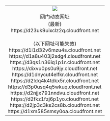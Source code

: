﻿<table>
  <tr></tr>
  <tr><td colspan=2 align=center><img src="https://d23uk9uixclz2q.cloudfront.net/Up/oGate.jpg" /></td></tr>
  <tr><td colspan=2 align=center>网门动态网址<br/>(最新)
<br>https://d23uk9uixclz2q.cloudfront.net
<br/><br/>(以下网址可能失效)
<br>https://d1i1d32v6mzu4s.cloudfront.net
<br>https://d1a8u403j2sdg4.cloudfront.net
<br>https://d3qs1n36iq1p1r.cloudfront.net
<br>https://dixvu0ps0u9jy.cloudfront.net
<br>https://d1dnycut4elfkr.cloudfront.net
<br>https://d2ldq4k4tdkx5r.cloudfront.net
<br>https://d3p0usq4q5wkuq.cloudfront.net
<br>https://d2njjx791nndvu.cloudfront.net
<br>https://d2fkz1fzj6p1yo.cloudfront.net
<br>https://d2jp3c3ks2cs8b.cloudfront.net
<br>https://d1xm585smsy0oa.cloudfront.net
    </td>
  </tr>
</table>
